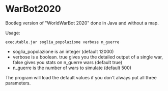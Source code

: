 # WarBot2020
Bootleg version of "WorldWarBot 2020" done in Java and without a map.

Usage:
```
executable.jar soglia_popolazione verbose n_guerre
```
- soglia_popolazione is an integer (default 12000)
- verbose is a boolean. true gives you the detailed output of a single war, false gives you stats on n_guerre wars (default true)
- n_guerre is the number of wars to simulate (default 500)

The program will load the default values if you don't always put all three parameters.
